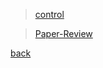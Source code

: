 
> [control](https://github.com/Geonhee-LEE/control)

> [Paper-Review](https://github.com/Geonhee-LEE/paper-Review)




[back](./)
